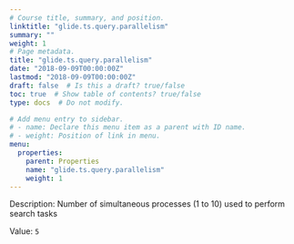 ```yaml
---
# Course title, summary, and position.
linktitle: "glide.ts.query.parallelism"
summary: ""
weight: 1
# Page metadata.
title: "glide.ts.query.parallelism"
date: "2018-09-09T00:00:00Z"
lastmod: "2018-09-09T00:00:00Z"
draft: false  # Is this a draft? true/false
toc: true  # Show table of contents? true/false
type: docs  # Do not modify.

# Add menu entry to sidebar.
# - name: Declare this menu item as a parent with ID name.
# - weight: Position of link in menu.
menu:
  properties:
    parent: Properties
    name: "glide.ts.query.parallelism"
    weight: 1
---
```


Description: Number of simultaneous processes (1 to 10) used to perform search tasks


Value: `5`